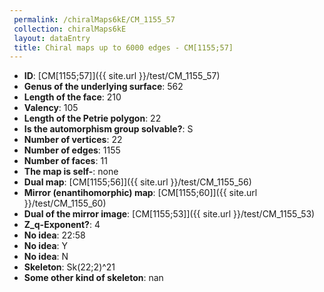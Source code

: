 ```yaml
--- 
 permalink: /chiralMaps6kE/CM_1155_57 
 collection: chiralMaps6kE
 layout: dataEntry
 title: Chiral maps up to 6000 edges - CM[1155;57]
---
```


- **ID**: [CM[1155;57]]({{ site.url }}/test/CM_1155_57)
- **Genus of the underlying surface**: 562
- **Length of the face**: 210
- **Valency**: 105
- **Length of the Petrie polygon**: 22
- **Is the automorphism group solvable?**: S
- **Number of vertices**: 22
- **Number of edges**: 1155
- **Number of faces**: 11
- **The map is self-**: none
- **Dual map**: [CM[1155;56]]({{ site.url }}/test/CM_1155_56)
- **Mirror (enantihomorphic) map**: [CM[1155;60]]({{ site.url }}/test/CM_1155_60)
- **Dual of the mirror image**: [CM[1155;53]]({{ site.url }}/test/CM_1155_53)
- **Z_q-Exponent?**: 4
- **No idea**:  22:58
- **No idea**: Y
- **No idea**: N
- **Skeleton**: Sk(22;2)^21
- **Some other kind of skeleton**: nan
